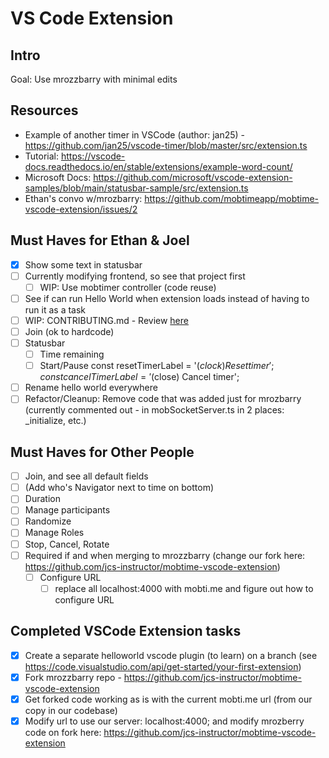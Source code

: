 # VS Code Extension

## Intro

Goal: Use mrozzbarry with minimal edits

## Resources

- Example of another timer in VSCode (author: jan25) - https://github.com/jan25/vscode-timer/blob/master/src/extension.ts
- Tutorial: https://vscode-docs.readthedocs.io/en/stable/extensions/example-word-count/
- Microsoft Docs: https://github.com/microsoft/vscode-extension-samples/blob/main/statusbar-sample/src/extension.ts
- Ethan's convo w/mrozbarry: https://github.com/mobtimeapp/mobtime-vscode-extension/issues/2

## Must Haves for Ethan & Joel

- [x] Show some text in statusbar
- [ ] Currently modifying frontend, so see that project first
  - [ ] WIP: Use mobtimer controller (code reuse)  
- [ ] See if can run Hello World when extension loads instead of having to run it as a task
- [ ] WIP: CONTRIBUTING.md - Review [here](./CONTRIBUTING.md)
- [ ] Join (ok to hardcode)
- [ ] Statusbar
    - [ ] Time remaining
    - [ ] Start/Pause
            const resetTimerLabel = '$(clock) Reset timer';
            const cancelTimerLabel = '$(close) Cancel timer';
- [ ] Rename hello world everywhere
- [ ] Refactor/Cleanup: Remove code that was added just for mrozbarry (currently commented out - in mobSocketServer.ts in 2 places: _initialize, etc.)

## Must Haves for Other People

- [ ] Join, and see all default fields
- [ ] (Add who's Navigator next to time on bottom)
- [ ] Duration
- [ ] Manage participants
- [ ] Randomize
- [ ] Manage Roles
- [ ] Stop, Cancel, Rotate
- [ ] Required if and when merging to mrozzbarry (change our fork here: https://github.com/jcs-instructor/mobtime-vscode-extension)
  - [ ] Configure URL
    - [ ] replace all localhost:4000 with mobti.me and figure out how to configure URL

## Completed VSCode Extension tasks

- [x] Create a separate helloworld vscode plugin (to learn) on a branch (see https://code.visualstudio.com/api/get-started/your-first-extension)
- [x] Fork mrozzbarry repo - https://github.com/jcs-instructor/mobtime-vscode-extension
- [x] Get forked code working as is with the current mobti.me url (from our copy in our codebase)
- [x] Modify url to use our server: localhost:4000; and modify mrozberry code on fork here: https://github.com/jcs-instructor/mobtime-vscode-extension
